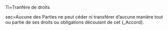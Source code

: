Ti=Tranfére de droits

sec=Aucune des Parties ne peut céder ni transférer d’aucune manière tout ou partie de ses droits ou obligations découlant de cet {_Accord}.
